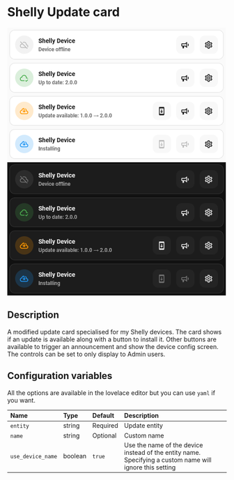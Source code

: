 # Shelly Update card

![Shelly Update light](../images/shelly-update-light.png)
![Shelly Update dark](../images/shelly-update-dark.png)

## Description

A modified update card specialised for my Shelly devices. The card shows if an update is available along with a button to install it. Other buttons are available to trigger an announcement and show the device config screen. The controls can be set to only display to Admin users.

## Configuration variables

All the options are available in the lovelace editor but you can use `yaml` if you want.

| Name                     | Type    | Default  | Description                                                                                              |
| :----------------------- | :------ | :------- | :------------------------------------------------------------------------------------------------------- |
| `entity`                 | string  | Required | Update entity                                                                                            |
| `name`                   | string  | Optional | Custom name                                                                                              |
| `use_device_name`        | boolean | `true`   | Use the name of the device instead of the entity name. Specifying a custom name will ignore this setting |
